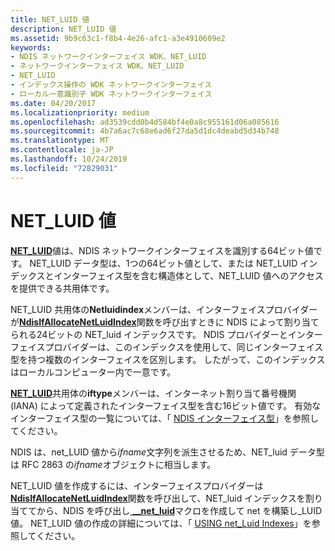 ```yaml
---
title: NET_LUID 値
description: NET_LUID 値
ms.assetid: 9b9c63c1-f8b4-4e26-afc1-a3e4910609e2
keywords:
- NDIS ネットワークインターフェイス WDK、NET_LUID
- ネットワークインターフェイス WDK、NET_LUID
- NET_LUID
- インデックス操作の WDK ネットワークインターフェイス
- ローカル一意識別子 WDK ネットワークインターフェイス
ms.date: 04/20/2017
ms.localizationpriority: medium
ms.openlocfilehash: ad3539cdd0b4d584bf4e0a8c955161d06a085616
ms.sourcegitcommit: 4b7a6ac7c68e6ad6f27da5d1dc4deabd5d34b748
ms.translationtype: MT
ms.contentlocale: ja-JP
ms.lasthandoff: 10/24/2019
ms.locfileid: "72829031"
---
```

# <a name="net_luid-value"></a>NET\_LUID 値





[**NET\_LUID**](https://docs.microsoft.com/windows/desktop/api/ifdef/ns-ifdef-net_luid_lh)値は、NDIS ネットワークインターフェイスを識別する64ビット値です。 NET\_LUID データ型は、1つの64ビット値として、または NET\_LUID インデックスとインターフェイス型を含む構造体として、NET\_LUID 値へのアクセスを提供できる共用体です。

NET\_LUID 共用体の**Netluidindex**メンバーは、インターフェイスプロバイダーが[**NdisIfAllocateNetLuidIndex**](https://docs.microsoft.com/windows-hardware/drivers/ddi/ndis/nf-ndis-ndisifallocatenetluidindex)関数を呼び出すときに NDIS によって割り当てられる24ビットの NET\_luid インデックスです。 NDIS プロバイダーとインターフェイスプロバイダーは、このインデックスを使用して、同じインターフェイス型を持つ複数のインターフェイスを区別します。 したがって、このインデックスはローカルコンピューター内で一意です。

[**NET\_LUID**](https://docs.microsoft.com/windows/desktop/api/ifdef/ns-ifdef-net_luid_lh)共用体の**iftype**メンバーは、インターネット割り当て番号機関 (IANA) によって定義されたインターフェイス型を含む16ビット値です。 有効なインターフェイス型の一覧については、「 [NDIS インターフェイス型](https://docs.microsoft.com/windows-hardware/drivers/network/ndis-interface-types)」を参照してください。

NDIS は、net\_LUID 値から*ifname*文字列を派生させるため、NET\_luid データ型は RFC 2863 の*ifname*オブジェクトに相当します。

NET\_LUID 値を作成するには、インターフェイスプロバイダーは[**NdisIfAllocateNetLuidIndex**](https://docs.microsoft.com/windows-hardware/drivers/ddi/ndis/nf-ndis-ndisifallocatenetluidindex)関数を呼び出して、NET\_luid インデックスを割り当ててから、NDIS を呼び出し[ **\_\_net\_luid**](https://docs.microsoft.com/windows-hardware/drivers/network/ndis-make-net-luid)マクロを作成して net を構築し\_LUID 値。 NET\_LUID 値の作成の詳細については、「 [USING net\_Luid Indexes](using-a-net-luid-index.md)」を参照してください。

 

 






